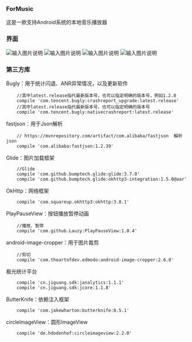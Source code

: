 ### ForMusic

这是一款支持Android系统的本地音乐播放器

### 界面
![输入图片说明](http://image.coolapk.com/apk_image/2018/0115/0115_6-171651-o_1c3sdfpgi1rhpo0d195b3nb3m716-uid-1181704@1080x1920.png "主页面")
![输入图片说明](http://image.coolapk.com/apk_image/2018/0115/0115_4-171651-o_1c3sdglbeicuibdf8g9qe12fs1c-uid-1181704@1080x1920.png "播放页面")
![输入图片说明](http://image.coolapk.com/apk_image/2018/0115/0115_5-171651-o_1c3sdgptk1e368ve1qfl18k731i-uid-1181704@1080x1920.png "主题皮肤页面")
![输入图片说明](http://image.coolapk.com/apk_image/2018/0115/0115_14-171651-o_1c3sdgsj916kf14v61mc9kh01a8d1o-uid-1181704@1080x1920.png "歌单页面")

### 第三方库
Bugly：用于统计闪退、ANR异常情况，以及更新软件
```
    //其中latest.release指代最新版本号，也可以指定明确的版本号，例如1.2.0
    compile 'com.tencent.bugly:crashreport_upgrade:latest.release'
    //其中latest.release指代最新版本号，也可以指定明确的版本号
    compile 'com.tencent.bugly:nativecrashreport:latest.release'
```
fastjson：用于Json解析
```
    // https://mvnrepository.com/artifact/com.alibaba/fastjson  解析json
    compile 'com.alibaba:fastjson:1.2.39'
```
Glide：图片加载框架
```
    //Glide
    compile 'com.github.bumptech.glide:glide:3.7.0'
    compile 'com.github.bumptech.glide:okhttp3-integration:1.5.0@aar'
```
OkHttp：网络框架
```
    compile 'com.squareup.okhttp3:okhttp:3.8.1'
```
PlayPauseView：按钮播放暂停动画
```
    //播放、暂停
    compile 'com.github.Lauzy:PlayPauseView:1.0.4'
```
android-image-cropper：用于图片裁剪
```
    //剪切
    compile 'com.theartofdev.edmodo:android-image-cropper:2.6.0'
```
极光统计平台
```
    compile 'cn.jiguang.sdk:janalytics:1.1.1'
    compile 'cn.jiguang.sdk:jcore:1.1.8'
```
ButterKnife：依赖注入框架
```
    compile 'com.jakewharton:butterknife:8.5.1'
```
circleImageView：圆形ImageView
```
    compile 'de.hdodenhof:circleimageview:2.2.0'
```













